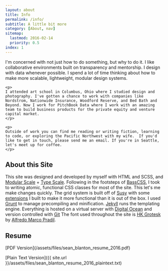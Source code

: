 ```yaml
---
layout: about
title: Info
permalink: /info/
subtitle: A little bit more
category: [About, nav]
sitemap:
  lastmod: 2016-02-14
  priority: 0.5
index: 1
---
```


<div class="xs-mb-5">
	<p>
	I'm concerned with not just how to do something, but why to do it. I like collaborative environments built on transparency and mentorship. I design with data whenever possible. I spend a lot of time thinking about how to make more scalable, lightweight, modular design systems. 
	</p>

	<p>
	I attended art school in Columbus, Ohio where I studied design and photography. I've gotten a chance to work with companies like Nordstrom, Nationwide Insurance, Woodford Reserve, and Bed Bath and Beyond. Now I work for PitchBook Data where I work with an amazing team to build business products for the private equity and venture capital market.
	</p>

	<p>
	Outside of work you can find me reading or writing fiction, learning to code, or exploring the Pacific Northwest with my wife.  If you'd like to get in touch, please send me an email. If you're in Seattle, let's meet up for coffee.
	</p>
			
</div>

<div class="xs-mb-5">
<h2> About this Site </h2>
<p>
	This site was designed and developed by myself with HTML and SCSS, and <a href="http://www.modularscale.com/" class="u"> Modular Scale</a> + <a href="http://type-scale.com/" class="u"> Type Scale</a>. Following in the footsteps of <a href="https://github.com/basscss/basscss" alt="BassCSS Github" class="u"> BassCSS</a>, I took to writing atomic, functional CSS classes for most of the site. This let's me make changes quickly. The grid system is built off of <a href="http://susy.oddbird.net/" alt="Susy" class="u"> Susy</a> with some  <a href="https://github.com/seanblanton/susybricks" alt="Susy Bricks" class="u">extensions</a> I built to make it more functional than it is out of the box. I used <a href="http://gruntjs.com/" alt="GruntJS" class="u"> Grunt</a>  to manage precompiling and minification. <a href="http://jekyllrb.com/" alt="Jekyll" class="u"> Jekyll</a> runs the templating engine. Everything is hosted on a virtual server with <a href="http://digitalocean.com/" alt="Digital Ocean" class="u"> Digital Ocean</a>  and version controlled with <a href="http://git-scm.com/" alt="Git" class="u"> Git</a> The font used throughout the site is <a href="https://www.behance.net/gallery/28749913/HK-Grotesk-Open-Source-Typeface" alt="HK Grotesk" class="u">HK Grotesk</a> by <a href="http://alfredomarcopradil.com/" alt="Alfredo Marco Pradil website" class="u">Alfredo Marco Pradil</a>. 
</p>
</div>

<h2> Resume </h2>
[PDF Version](/assets/files/sean_blanton_resume_2016.pdf) 

[Plain Text Version]({{ site.url }}/assets/files/sean_blanton_resume_2016_plaintext.txt)
